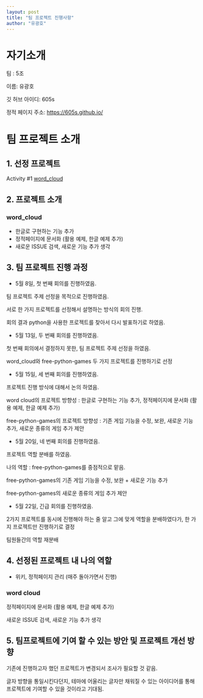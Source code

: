```yaml
---
layout: post
title: "팀 프로젝트 진행사항"
author: "유광호"
---
```

# 자기소개
팀 : 5조


이름: 유광호


깃 허브 아이디: 605s


정적 페이지 주소: https://605s.github.io/


# 팀 프로젝트 소개
## 1. 선정 프로젝트
Activity #1 [word_cloud](https://github.com/amueller/word_cloud)

## 2. 프로젝트 소개 
### word_cloud
- 한글로 구현하는 기능 추가  
- 정적페이지에 문서화 (활용 예제, 한글 예제 추가)  
- 새로운 ISSUE 검색, 새로운 기능 추가 생각 


## 3. 팀 프로젝트 진행 과정
- 5월 8일, 첫 번째 회의를 진행하였음.


팀 프로젝트 주제 선정을 목적으로 진행하였음.


서로 한 가지 프로젝트를 선정해서 설명하는 방식의 회의 진행.


회의 결과 python을 사용한 프로젝트를 찾아서 다시 발표하기로 하였음.


- 5월 13일, 두 번째 회의를 진행하였음.


첫 번째 회의에서 결정하지 못한, 팀 프로젝트 주제 선정을 하였음.


word_cloud와 free-python-games 두 가지 프로젝트를 진행하기로 선정


- 5월 15일, 세 번째 회의를 진행하였음.


프로젝트 진행 방식에 대해서 논의 하였음.


word cloud의 프로젝트 방향성 : 한글로 구현하는 기능 추가, 정적페이지에 문서화 (활용 예제, 한글 예제 추가)  


free-python-games의 프로젝트 방향성 : 기존 게임 기능을 수정, 보완, 새로운 기능 추가, 새로운 종류의 게임 추가 제안


- 5월 20일, 네 번째 회의를 진행하였음.


프로젝트 역할 분배를 하였음.


나의 역할 : free-python-games를 중점적으로 맡음. 


free-python-games의 기존 게임 기능을 수정, 보완 + 새로운 기능 추가 


free-python-games의 새로운 종류의 게임 추가 제안


- 5월 22일, 긴급 회의를 진행하였음.


2가지 프로젝트를 동시에 진행해야 하는 줄 알고 그에 맞게 역할을 분배하였다가, 한 가지 프로젝트만 진행하기로 결정


팀원들간의 역할 재분배 


## 4. 선정된 프로젝트 내 나의 역할
- 위키, 정적페이지 관리 (매주 돌아가면서 진행)
### word cloud 
정적페이지에 문서화 (활용 예제, 한글 예제 추가)  


새로운 ISSUE 검색, 새로운 기능 추가 생각 


## 5. 팀프로젝트에 기여 할 수 있는 방안 및 프로젝트 개선 방향


기존에 진행하고자 했던 프로젝트가 변경되서 조사가 필요할 것 같음.


글자 방향을 통일시킨다던지, 테마에 어울리는 글자만 채워질 수 있는 아이디어를 통해 프로젝트에 기여할 수 있을 것이라고 기대됨.
